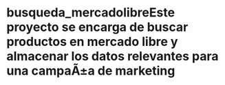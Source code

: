 # busqueda_mercadolibreEste proyecto se encarga de buscar productos en mercado libre y almacenar los datos relevantes para una campaÃ±a de marketing